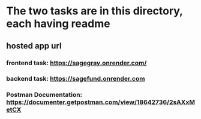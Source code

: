 # The two tasks are in this directory, each having readme

## hosted app url

### frontend task: https://sagegray.onrender.com/

### backend task: https://sagefund.onrender.com

### Postman Documentation: https://documenter.getpostman.com/view/18642736/2sAXxMetCX
